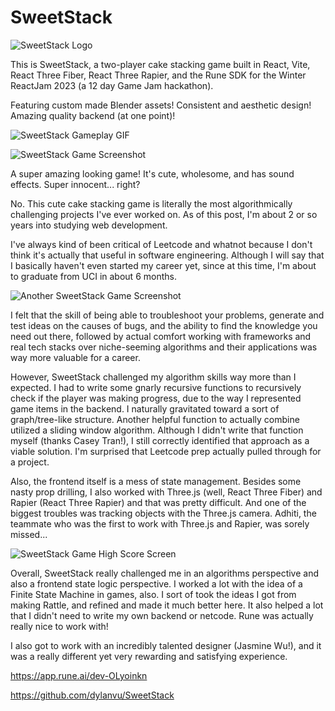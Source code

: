 # SweetStack

![SweetStack Logo](/projects/games/sweetstack/sweetstack.png)

This is SweetStack, a two-player cake stacking game built in React, Vite, React Three Fiber, React Three Rapier, and the Rune SDK for the Winter ReactJam 2023 (a 12 day Game Jam hackathon).

Featuring custom made Blender assets! Consistent and aesthetic design! Amazing quality backend (at one point)!

![SweetStack Gameplay GIF](/projects/games/sweetstack/sweetstack.gif)

![SweetStack Game Screenshot](/projects/games/sweetstack/sweetstack_game.png)

A super amazing looking game! It's cute, wholesome, and has sound effects. Super innocent... right?

No. This cute cake stacking game is literally the most algorithmically challenging projects I've ever worked on. As of this post, I'm about 2 or so years into studying web development.

I've always kind of been critical of Leetcode and whatnot because I don't think it's actually that useful in software engineering. Although I will say that I basically haven't even started my career yet, since at this time, I'm about to graduate from UCI in about 6 months.

![Another SweetStack Game Screenshot](/projects/games/sweetstack/sweetstack_game_2.png)

I felt that the skill of being able to troubleshoot your problems, generate and test ideas on the causes of bugs, and the ability to find the knowledge you need out there, followed by actual comfort working with frameworks and real tech stacks over niche-seeming algorithms and their applications was way more valuable for a career.

However, SweetStack challenged my algorithm skills way more than I expected. I had to write some gnarly recursive functions to recursively check if the player was making progress, due to the way I represented game items in the backend. I naturally gravitated toward a sort of graph/tree-like structure. Another helpful function to actually combine utilized a sliding window algorithm. Although I didn't write that function myself (thanks Casey Tran!), I still correctly identified that approach as a viable solution. I'm surprised that Leetcode prep actually pulled through for a project.

Also, the frontend itself is a mess of state management. Besides some nasty prop drilling, I also worked with Three.js (well, React Three Fiber) and Rapier (React Three Rapier) and that was pretty difficult. And one of the biggest troubles was tracking objects with the Three.js camera. Adhiti, the teammate who was the first to work with Three.js and Rapier, was sorely missed...

![SweetStack Game High Score Screen](/projects/games/sweetstack/sweetstack_game_3.png)

Overall, SweetStack really challenged me in an algorithms perspective and also a frontend state logic perspective. I worked a lot with the idea of a Finite State Machine in games, also. I sort of took the ideas I got from making Rattle, and refined and made it much better here. It also helped a lot that I didn't need to write my own backend or netcode. Rune was actually really nice to work with!

I also got to work with an incredibly talented designer (Jasmine Wu!), and it was a really different yet very rewarding and satisfying experience.

https://app.rune.ai/dev-OLyoinkn

https://github.com/dylanvu/SweetStack
